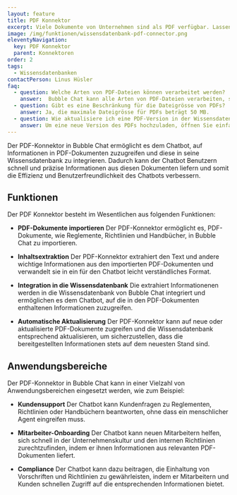 ```yaml
---
layout: feature
title: PDF Konnektor
excerpt: Viele Dokumente von Unternehmen sind als PDF verfügbar. Lassen Sie Ihren Chatbot diese Dokumente auswendig lernen, damit er Fragen dazu beantworten kann.
image: /img/funktionen/wissensdatenbank-pdf-connector.png
eleventyNavigation:
  key: PDF Konnektor
  parent: Konnektoren
order: 2
tags:
  - Wissensdatenbanken
contactPerson: Linus Hüsler
faq: 
  - question: Welche Arten von PDF-Dateien können verarbeitet werden?
    answer:  Bubble Chat kann alle Arten von PDF-Dateien verarbeiten, sei es Dokumentationen, Reglemente oder Handbücher. Alle Kapitel, Texte und Tabellen werden erfasst. Bilder und Diagramme werden jedoch nicht berücksichtigt, da Bubble Chat ausschliesslich Text verarbeiten kann.
  - question: Gibt es eine Beschränkung für die Dateigrösse von PDFs?
    answer: Ja, die maximale Dateigrösse für PDFs beträgt 50 MB.
  - question: Wie aktualisiere ich eine PDF-Version in der Wissensdatenbank?
    answer: Um eine neue Version des PDFs hochzuladen, öffnen Sie einfach die Wissensdatenbank und laden die aktualisierte PDF-Datei hoch. Der Inhalt wird automatisch neu eingelesen und indexiert, um die Aktualität sicherzustellen.
---
```


Der PDF-Konnektor in Bubble Chat ermöglicht es dem Chatbot, auf Informationen in PDF-Dokumenten zuzugreifen und diese in seine Wissensdatenbank zu integrieren. Dadurch kann der Chatbot Benutzern schnell und präzise Informationen aus diesen Dokumenten liefern und somit die Effizienz und Benutzerfreundlichkeit des Chatbots verbessern.

## Funktionen

Der PDF Konnektor besteht im Wesentlichen aus folgenden Funktionen:

- **PDF-Dokumente importieren**
  Der PDF-Konnektor ermöglicht es, PDF-Dokumente, wie Reglemente, Richtlinien und Handbücher, in Bubble Chat zu importieren.

- **Inhaltsextraktion**
  Der PDF-Konnektor extrahiert den Text und andere wichtige Informationen aus den importierten PDF-Dokumenten und verwandelt sie in ein für den Chatbot leicht verständliches Format.

- **Integration in die Wissensdatenbank**
  Die extrahiert Informationenen werden in die Wissensdatenbank von Bubble Chat integriert und ermöglichen es dem Chatbot, auf die in den PDF-Dokumenten enthaltenen Informationen zuzugreifen.

- **Automatische Aktualisierung**
  Der PDF-Konnektor kann auf neue oder aktualisierte PDF-Dokumente zugreifen und die Wissensdatenbank entsprechend aktualisieren, um sicherzustellen, dass die bereitgestellten Informationen stets auf dem neuesten Stand sind.

## Anwendungs&shy;bereiche

Der PDF-Konnektor in Bubble Chat kann in einer Vielzahl von Anwendungsbereichen eingesetzt werden, wie zum Beispiel:

- **Kundensupport**
  Der Chatbot kann Kundenfragen zu Reglementen, Richtlinien oder Handbüchern beantworten, ohne dass ein menschlicher Agent eingreifen muss.

- **Mitarbeiter-Onboarding**
  Der Chatbot kann neuen Mitarbeitern helfen, sich schnell in der Unternehmenskultur und den internen Richtlinien zurechtzufinden, indem er ihnen Informationen aus relevanten PDF-Dokumenten liefert.

- **Compliance**
  Der Chatbot kann dazu beitragen, die Einhaltung von Vorschriften und Richtlinien zu gewährleisten, indem er Mitarbeitern und Kunden schnellen Zugriff auf die entsprechenden Informationen bietet.
